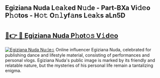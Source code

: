 ## Egiziana Nuda L𝚎a𝚔ed N𝚞𝚍e - Part-BXa Vi𝚍𝚎o P𝚑𝚘tos - H𝚘𝚝 O𝚗𝚕yf𝚊ns L𝚎a𝚔s aLn5D

# <h2><a href="http://kf5lr9a.oniu.top/?m=Egiziana+Nuda">🔗👉 🔴 Egiziana Nuda P𝚑ot𝚘𝚜 V𝚒d𝚎o</a></h2>

[![Egiziana Nuda Nu𝚍e𝚜](https://i.imgur.com/0qMVB7G.gif)](http://kf5lr9a.oniu.top/?m=Egiziana+Nuda)
Online influencer Egiziana Nuda, celebrated for publishing dance and lifestyle material, consisting of performances and personal vlogs. Egiziana Nuda's public image is marked by its friendly and relatable nature, but the mysteries of his personal life remain a tantalizing enigma.  

